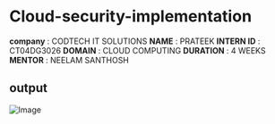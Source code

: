 # Cloud-security-implementation
**company** : CODTECH IT SOLUTIONS
**NAME** : PRATEEK
**INTERN ID** : CT04DG3026
**DOMAIN** : CLOUD COMPUTING
**DURATION** : 4 WEEKS
**MENTOR** : NEELAM SANTHOSH


## output


![Image](https://github.com/user-attachments/assets/cf522bed-e2ef-4fe7-b8d9-5a8403c28d5e)

